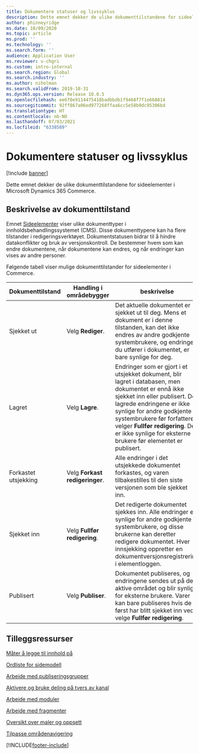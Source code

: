 ```yaml
---
title: Dokumentere statuser og livssyklus
description: Dette emnet dekker de ulike dokumenttilstandene for sideelementer i Microsoft Dynamics 365 Commerce.
author: phinneyridge
ms.date: 10/09/2020
ms.topic: article
ms.prod: ''
ms.technology: ''
ms.search.form: ''
audience: Application User
ms.reviewer: v-chgri
ms.custom: intro-internal
ms.search.region: Global
ms.search.industry: ''
ms.author: niholman
ms.search.validFrom: 2019-10-31
ms.dyn365.ops.version: Release 10.0.5
ms.openlocfilehash: ee6f0e9114475418badbbdb1f9468f7f1e668814
ms.sourcegitcommit: 92ff867a06ed977268ffaa6cc5e58b9dc95306bd
ms.translationtype: HT
ms.contentlocale: nb-NO
ms.lasthandoff: 07/03/2021
ms.locfileid: "6338589"
---
```

# <a name="document-states-and-lifecycle"></a>Dokumentere statuser og livssyklus

[!include [banner](includes/banner.md)]

Dette emnet dekker de ulike dokumenttilstandene for sideelementer i Microsoft Dynamics 365 Commerce.

## <a name="document-state-descriptions"></a>Beskrivelse av dokumenttilstand

Emnet [Sideelementer](page-elements-overview.md) viser ulike dokumenttyper i innholdsbehandlingssystemet (CMS). Disse dokumenttypene kan ha flere tilstander i redigeringsverktøyet. Dokumentstatusen bidrar til å hindre datakonflikter og bruk av versjonskontroll. De bestemmer hvem som kan endre dokumentene, når dokumentene kan endres, og når endringer kan vises av andre personer.

Følgende tabell viser mulige dokumenttilstander for sideelementer i Commerce.

| Dokumenttilstand      | Handling i områdebygger        | beskrivelse                                                  |
| ------------------- | -------------------------- | ------------------------------------------------------------ |
| Sjekket ut         | Velg **Rediger**.           | Det aktuelle dokumentet er sjekket ut til deg. Mens et dokument er i denne tilstanden, kan det ikke endres av andre godkjente systembrukere, og endringer du utfører i dokumentet, er bare synlige for deg. |
| Lagret               | Velg **Lagre**.           | Endringer som er gjort i et utsjekket dokument, blir lagret i databasen, men dokumentet er ennå ikke sjekket inn eller publisert. De lagrede endringene er ikke synlige for andre godkjente systembrukere før forfatteren velger **Fullfør redigering**. De er ikke synlige for eksterne brukere før elementet er publisert. |
| Forkastet utsjekking | Velg **Forkast redigeringer**.  | Alle endringer i det utsjekkede dokumentet forkastes, og varen tilbakestilles til den siste versjonen som ble sjekket inn. |
| Sjekket inn          | Velg **Fullfør redigering**. | Det redigerte dokumentet sjekkes inn. Alle endringer er synlige for andre godkjente systembrukere, og disse brukerne kan deretter redigere dokumentet. Hver innsjekking oppretter en dokumentversjonsregistrering i elementloggen. |
| Publisert           | Velg **Publiser**.        | Dokumentet publiseres, og endringene sendes ut på det aktive området og blir synlige for eksterne brukere. Varer kan bare publiseres hvis de først har blitt sjekket inn ved å velge **Fullfør redigering**. |

## <a name="additional-resources"></a>Tilleggsressurser

[Måter å legge til innhold på](add-manage-content.md)

[Ordliste for sidemodell](page-elements-overview.md)

[Arbeide med publiseringsgrupper](publish-groups.md)

[Aktivere og bruke deling på tvers av kanal](cross-channel-sharing.md)

[Arbeide med moduler](work-with-modules.md)

[Arbeide med fragmenter](work-with-fragments.md)

[Oversikt over maler og oppsett](templates-layouts-overview.md)

[Tilpasse områdenavigering](customize-site-navigation.md)


[!INCLUDE[footer-include](../includes/footer-banner.md)]